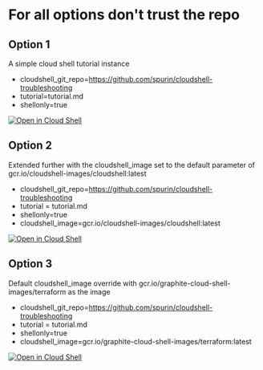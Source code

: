 # For all options don't trust the repo

## Option 1

A simple cloud shell tutorial instance

 - cloudshell_git_repo=https://github.com/spurin/cloudshell-troubleshooting
 - tutorial=tutorial.md
 - shellonly=true

[![Open in Cloud Shell](https://gstatic.com/cloudssh/images/open-btn.svg)](https://ssh.cloud.google.com/cloudshell/open?cloudshell_git_repo=https://github.com/spurin/cloudshell-troubleshooting.git&cloudshell_tutorial=tutorial.md&shellonly=true)

## Option 2

Extended further with the cloudshell_image set to the default parameter of gcr.io/cloudshell-images/cloudshell:latest

 - cloudshell_git_repo=https://github.com/spurin/cloudshell-troubleshooting
 - tutorial = tutorial.md
 - shellonly=true
 - cloudshell_image=gcr.io/cloudshell-images/cloudshell:latest

[![Open in Cloud Shell](https://gstatic.com/cloudssh/images/open-btn.svg)](https://ssh.cloud.google.com/cloudshell/open?cloudshell_git_repo=https://github.com/spurin/cloudshell-troubleshooting.git&cloudshell_tutorial=tutorial.md&shellonly=true&cloudshell_image=gcr.io/cloudshell-images/cloudshell:latest)

## Option 3

Default cloudshell_image override with gcr.io/graphite-cloud-shell-images/terraform as the image

 - cloudshell_git_repo=https://github.com/spurin/cloudshell-troubleshooting
 - tutorial = tutorial.md
 - shellonly=true
 - cloudshell_image=gcr.io/graphite-cloud-shell-images/terraform:latest

[![Open in Cloud Shell](https://gstatic.com/cloudssh/images/open-btn.svg)](https://ssh.cloud.google.com/cloudshell/open?cloudshell_git_repo=https://github.com/spurin/cloudshell-troubleshooting.git&cloudshell_tutorial=tutorial.md&shellonly=true&cloudshell_image=gcr.io/graphite-cloud-shell-images/terraform:latest)
